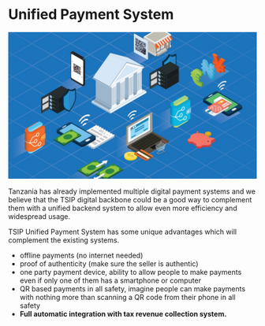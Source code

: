 # Unified Payment System

![](img/cbdc4.png)  

Tanzania has already implemented multiple digital payment systems and we believe that the TSIP digital backbone could be a good way to complement them with a unified backend system to allow even more efficiency and widespread usage.

TSIP Unified Payment System has some unique advantages which will complement the existing systems.

- offline payments (no internet needed)
- proof of authenticity (make sure the seller is authentic)
- one party payment device, ability to allow people to make payments even if only one of them has a smartphone or computer
- QR based payments in all safety, imagine people can make payments with nothing more than scanning a QR code from their phone in all safety 
- **Full automatic integration with tax revenue collection system.**